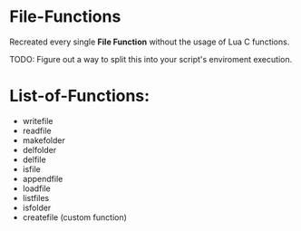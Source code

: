# File-Functions

Recreated every single **File Function** without the usage of Lua C functions.

TODO: Figure out a way to split this into your script's enviroment execution.

# List-of-Functions:

- writefile
- readfile
- makefolder
- delfolder
- delfile
- isfile
- appendfile
- loadfile
- listfiles
- isfolder
- createfile (custom function)
